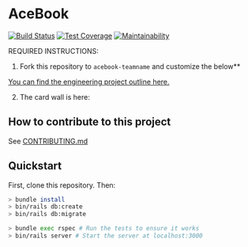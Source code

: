 # AceBook

[![Build Status](https://travis-ci.org/Kharouk/acebook-ciCADA.svg?branch=master)](https://travis-ci.org/Kharouk/acebook-ciCADA)
[![Test Coverage](https://api.codeclimate.com/v1/badges/5674a4684704c9f4c615/test_coverage)](https://codeclimate.com/github/Kharouk/acebook-ciCADA/test_coverage)
[![Maintainability](https://api.codeclimate.com/v1/badges/5674a4684704c9f4c615/maintainability)](https://codeclimate.com/github/Kharouk/acebook-ciCADA/maintainability)


REQUIRED INSTRUCTIONS:

1. Fork this repository to `acebook-teamname` and customize
the below**

[You can find the engineering project outline here.](https://github.com/makersacademy/course/tree/master/engineering_projects/rails)

2. The card wall is here: <please update>

## How to contribute to this project
See [CONTRIBUTING.md](CONTRIBUTING.md)

## Quickstart

First, clone this repository. Then:

```bash
> bundle install
> bin/rails db:create
> bin/rails db:migrate

> bundle exec rspec # Run the tests to ensure it works
> bin/rails server # Start the server at localhost:3000
```

